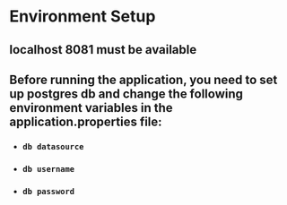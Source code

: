 # Environment Setup

## localhost 8081 must be available
## Before running the application, you need to set up postgres db and change the following environment variables in the **application.properties** file:

- ### **`db datasource`**
- ### **`db username`**
- ### **`db password`**
